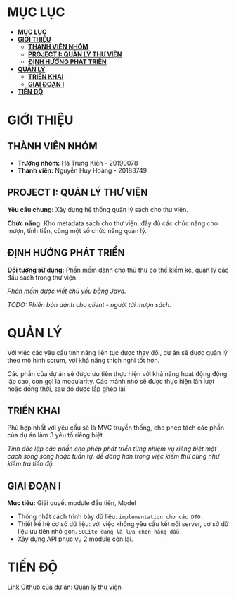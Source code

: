# **MỤC LỤC**
- [**MỤC LỤC**](#mục-lục)
- [**GIỚI THIỆU**](#giới-thiệu)
  - [**THÀNH VIÊN NHÓM**](#thành-viên-nhóm)
  - [**PROJECT I: QUẢN LÝ THƯ VIỆN**](#project-i-quản-lý-thư-viện)
  - [**ĐỊNH HƯỚNG PHÁT TRIỂN**](#định-hướng-phát-triển)
- [**QUẢN LÝ**](#quản-lý)
  - [**TRIỂN KHAI**](#triển-khai)
  - [**GIAI ĐOẠN I**](#giai-đoạn-i)
- [**TIẾN ĐỘ**](#tiến-độ)

# **GIỚI THIỆU**

## **THÀNH VIÊN NHÓM**

- **Trưởng nhóm:** Hà Trung Kiên - 20190078
- **Thành viên:** Nguyễn Huy Hoàng - 20183749
 
## **PROJECT I: QUẢN LÝ THƯ VIỆN**

**Yêu cầu chung:** Xây dựng hệ thống quản lý sách cho thư viện.

**Chức năng:** Kho metadata sách cho thư viện, đầy đủ các chức năng cho mượn, tính tiền, cùng một số chức năng quản lý.

## **ĐỊNH HƯỚNG PHÁT TRIỂN**

**Đối tượng sử dụng:** Phần mềm dành cho thủ thư có thể kiểm kê, quản lý các đầu sách trong thư viện. 

*Phần mềm được viết chủ yếu bằng Java.*

*TODO: Phiên bản dành cho client - người tới mượn sách.*

# **QUẢN LÝ**

Với việc các yêu cầu tính năng liên tục được thay đổi, dự án sẽ được quản lý theo mô hình scrum, với khả năng thích nghi tốt hơn.

Các phần của dự án sẽ được ưu tiên thực hiện với khả năng hoạt động động lập cao, còn gọi là modularity. Các mảnh nhỏ sẽ được thực hiện lần lượt hoặc đồng thời, sau đó được lắp ghép lại.

## **TRIỂN KHAI**

Phù hợp nhất với yêu cầu sẽ là MVC truyền thống, cho phép tách các phần của dự án làm 3 yêu tố riêng biệt. 

*Tính độc lập các phần cho phép phát triển từng nhiệm vụ riêng biệt một cách song song hoặc tuần tự, dễ dàng hơn trong việc kiểm thử cũng như kiểm tra tiến độ.*

## **GIAI ĐOẠN I**

**Mục tiêu:** Giải quyết module đầu tiên, Model
* Thống nhất cách trình bày dữ liệu: `implementation cho các DTO.`
* Thiết kế hệ cơ sở dữ liệu: với việc không yêu cầu kết nối server, cơ sở dữ liệu ưu tiên nhỏ gọn. `SQLite đang là lựa chọn hàng đầu.`
* Xây dựng API phục vụ 2 module còn lại.

# **TIẾN ĐỘ**

Link Github của dự án: [Quản lý thư viện](https://github.com/Kamii0909/library)
